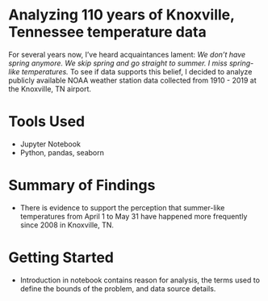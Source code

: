 # Analyzing 110 years of Knoxville, Tennessee temperature data

For several years now, I’ve heard acquaintances lament: <i>We don’t have spring anymore.  We skip spring and go straight to summer.  I miss spring-like temperatures.</i>  To see if data supports this belief, I decided to analyze publicly available NOAA weather station data collected from 1910 - 2019 at the Knoxville, TN airport.

# Tools Used
* Jupyter Notebook
* Python, pandas, seaborn

# Summary of Findings
* There is evidence to support the perception that summer-like temperatures from April 1 to May 31 have happened more frequently since 2008 in Knoxville, TN. 

# Getting Started
* Introduction in notebook contains reason for analysis, the terms used to define the bounds of the problem, and data source details.

 
